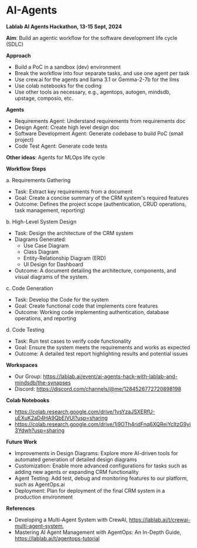 # AI-Agents
**Lablab AI Agents Hackathon, 13-15 Sept, 2024**

**Aim**: Build an agentic workflow for the software development life cycle (SDLC)

**Approach**
- Build a PoC in a sandbox (dev) environment
- Break the workflow into four separate tasks, and use one agent per task
- Use crew.ai for the agents and llama 3.1 or Gemma-2-7b for the llms
- Use colab notebooks for the coding
- Use other tools as necessary, e.g., agentops, autogen, mindsdb, upstage, composio, etc.

**Agents**
- Requirements Agent: Understand requirements from requirements doc
- Design Agent: Create high level design doc
- Software Development Agent: Generate codebase to build PoC (small project)
- Code Test Agent: Generate code tests

**Other ideas**: Agents for MLOps life cycle

**Workflow Steps**

a. Requirements Gathering
- Task: Extract key requirements from a document
- Goal: Create a concise summary of the CRM system's required features
- Outcome: Defines the project scope (authentication, CRUD operations, task management, reporting)

b. High-Level System Design
- Task: Design the architecture of the CRM system
- Diagrams Generated:
    -   Use Case Diagram
    -   Class Diagram
    -   Entity-Relationship Diagram (ERD)
    -   UI Design for Dashboard
- Outcome: A document detailing the architecture, components, and visual diagrams of the system.

c. Code Generation
- Task: Develop the Code for the system
- Goal: Create functional code that implements core features
- Outcome: Working code implementing authentication, database operations, and reporting

d. Code Testing
- Task: Run test cases to verify code functionality
- Goal: Ensure the system meets the requirements and works as expected
- Outcome: A detailed test report highlighting results and potential issues

**Workspaces**
- Our Group: https://lablab.ai/event/ai-agents-hack-with-lablab-and-mindsdb/the-synapses
- Discord: https://discord.com/channels/@me/1284526772720898198

**Colab Notebooks**
- https://colab.research.google.com/drive/1vsYzaJSXERfU-uEXuK2aD4HA9QbEIVUl?usp=sharing
- https://colab.research.google.com/drive/1j9OTh4ridFnq6XQReiYcItzG9yi3Ydwh?usp=sharing

**Future Work**
- Improvements in Design Diagrams: Explore more AI-driven tools for automated generation of detailed design diagrams
- Customization: Enable more advanced configurations for tasks such as adding new agents or expanding CRM functionality
- Agent Testing: Add test, debug and monitoring features to our platform, such as AgentOps.ai
- Deployment: Plan for deployment of the final CRM system in a production environment

**References**
- Developing a Multi-Agent System with CrewAI, https://lablab.ai/t/crewai-multi-agent-system,
- Mastering AI Agent Management with AgentOps: An In-Depth Guide, https://lablab.ai/t/agentops-tutorial 
